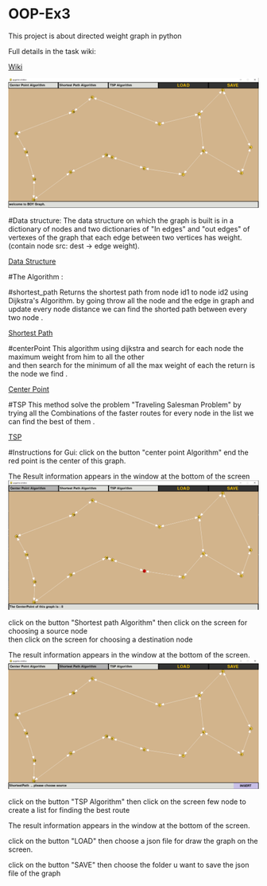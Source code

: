# OOP-Ex3

This project is about directed weight graph in python 

Full details in the task wiki: 

[Wiki](https://github.com/B-O-Y-group/OOP-Ex3/wiki)

![img.png](img.png)


#Data structure:
The data structure on which the graph is built is in a dictionary of nodes and
two dictionaries of "In edges" and "out edges" of vertexes of the graph that each edge between two vertices has weight.
(contain node src: dest -> edge weight).

[Data Structure](https://github.com/B-O-Y-group/OOP-Ex3/wiki/Data-structure)

#The Algorithm :

#shortest_path
Returns the shortest path from node id1 to node id2 using Dijkstra's Algorithm.
by going throw all the node and the edge in graph and update every node distance 
we can find the shorted path between every two node .

[Shortest Path](https://github.com/B-O-Y-group/OOP-Ex3/wiki/Algorithm#shortest-path)
        
#centerPoint
This algorithm using dijkstra and search for each node the maximum weight from him to all the other  
and then search for the minimum of all the max weight of each 
the return is the node we find .

[Center Point](https://github.com/B-O-Y-group/OOP-Ex3/wiki/Algorithm#center-point)

#TSP
This method solve the problem "Traveling Salesman Problem"
by trying all the Combinations of the faster routes for every node
in the list we can find the best of them .  

[TSP](https://github.com/B-O-Y-group/OOP-Ex3/wiki/Algorithm#tsp)



#Instructions for Gui:
click on the button "center point Algorithm"
end the red point is the center of this graph.

The Result information appears in the window at the bottom of the screen
![img_1.png](img_1.png)



click on the button "Shortest path Algorithm"
then click on the screen for choosing a source node  
then click on the screen for choosing a destination node 

The result information appears in the window at the bottom of the screen.
![img_2.png](img_2.png)


click on the button "TSP Algorithm"
then click on the screen few node to create a list for finding the best route  


The result information appears in the window at the bottom of the screen.


click on the button "LOAD"
then choose a json file for draw the graph on the screen.

click on the button "SAVE"
then choose the folder u want to save  the json file of the graph 